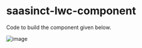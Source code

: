 # saasinct-lwc-component
 
 Code to build the component given below.
 
 ![image](https://github.com/Azam17-SFD/saasinct-lwc-component/assets/130790059/c9f3d58e-5e67-4f5a-b4b3-ece62f7408b4)

